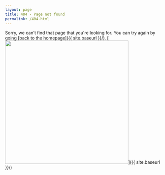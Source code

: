 ```yaml
---
layout: page
title: 404 - Page not found
permalink: /404.html
---
```


Sorry, we can't find that page that you're looking for. You can try again by going [back to the homepage]({{ site.baseurl }}/).
[<img src="{{ site.baseurl }}/images/404.jpg" style="width: 400px;"/>]({{ site.baseurl }}/)

